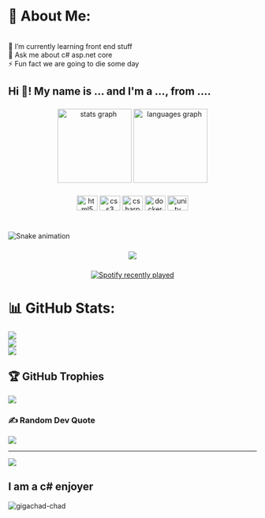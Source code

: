 # 💫 About Me:
<br>🌱 I’m currently learning front end stuff<br>💬 Ask me about c# asp.net core<br>⚡ Fun fact we are going to die some day
<h2 align="left">Hi 👋! My name is ... and I'm a ..., from ....</h2>

###

<div align="center">
  <img src="https://github-readme-stats.vercel.app/api?hide_title=false&hide_rank=false&show_icons=true&include_all_commits=true&count_private=true&disable_animations=false&theme=dracula&locale=en&hide_border=false&username=D3FALT404" height="150" alt="stats graph"  />
  <img src="https://github-readme-stats.vercel.app/api/top-langs?locale=en&hide_title=false&layout=compact&card_width=320&langs_count=5&theme=dracula&hide_border=false&username=D3FALT404" height="150" alt="languages graph"  />
</div>

###

<div align="center">
  <img src="https://cdn.jsdelivr.net/gh/devicons/devicon/icons/html5/html5-original.svg" height="30" width="42" alt="html5 logo"  />
  <img src="https://cdn.jsdelivr.net/gh/devicons/devicon/icons/css3/css3-original.svg" height="30" width="42" alt="css3 logo"  />
  <img src="https://cdn.jsdelivr.net/gh/devicons/devicon/icons/csharp/csharp-original.svg" height="30" width="42" alt="csharp logo"  />
  <img src="https://cdn.jsdelivr.net/gh/devicons/devicon/icons/docker/docker-original.svg" height="30" width="42" alt="docker logo"  />
  <img src="https://cdn.jsdelivr.net/gh/devicons/devicon/icons/unity/unity-original.svg" height="30" width="42" alt="unity logo"  />
</div>

###

<br clear="both">

<img href="https://raw.githubusercontent.com/D3FALT404/D3FALT404/blob/output/snake.svg" alt="Snake animation" />

###

<div align="center">
  <img src="https://profile-counter.glitch.me/D3FALT404/count.svg?"  />
</div>

###

<div align="center">
  <a href="https://open.spotify.com/user/21w3ohwch3ovylapq3jjjpjma">
    <img src="https://spotify-recently-played-readme.vercel.app/api?count=5&unique=false" alt="Spotify recently played"  />
  </a>
</div>

###
# 📊 GitHub Stats:
![](https://github-readme-stats.vercel.app/api?username=D3FALT404&theme=synthwave&hide_border=false&include_all_commits=true&count_private=true)<br/>
![](https://github-readme-streak-stats.herokuapp.com/?user=D3FALT404&theme=synthwave&hide_border=false)<br/>
![](https://github-readme-stats.vercel.app/api/top-langs/?username=D3FALT404&theme=synthwave&hide_border=false&include_all_commits=true&count_private=true&layout=compact)

## 🏆 GitHub Trophies
![](https://github-profile-trophy.vercel.app/?username=D3FALT404&theme=radical&no-frame=false&no-bg=true&margin-w=4)

### ✍️ Random Dev Quote
![](https://quotes-github-readme.vercel.app/api?type=horizontal&theme=radical)

---
[![](https://visitcount.itsvg.in/api?id=D3FALT404&icon=0&color=0)](https://visitcount.itsvg.in)

## I am a c# enjoyer
![gigachad-chad](https://user-images.githubusercontent.com/63247628/139474456-b1c0469e-6c12-43e7-ba55-9f1614c10c44.gif)
